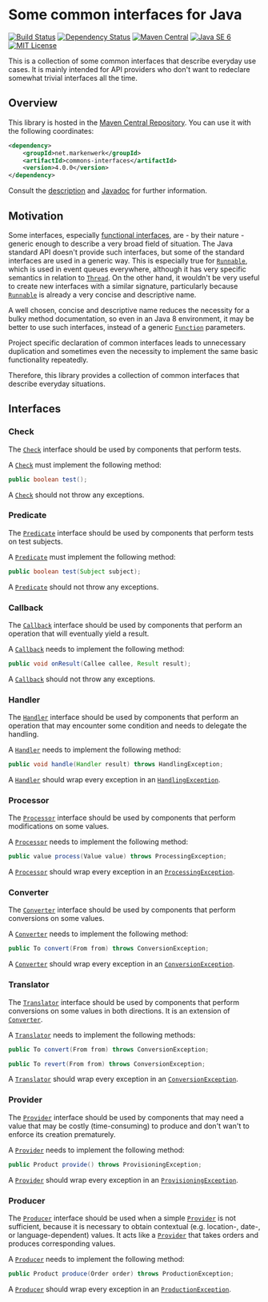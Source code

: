 # Some common interfaces for Java

[![Build Status](https://travis-ci.org/markenwerk/java-commons-interfaces.svg?branch=master)](https://travis-ci.org/markenwerk/java-commons-interfaces)
[![Dependency Status](https://www.versioneye.com/user/projects/56323f1636d0ab0016001bc4/badge.svg)](https://www.versioneye.com/user/projects/56323f1636d0ab0016001bc4)
[![Maven Central](https://maven-badges.herokuapp.com/maven-central/net.markenwerk/commons-interfaces/badge.svg)](https://maven-badges.herokuapp.com/maven-central/net.markenwerk/commons-interfaces)
[![Java SE 6](https://img.shields.io/badge/java-SE_6-brightgreen.svg)](http://docs.oracle.com/javase/6/docs/api/)
[![MIT License](https://img.shields.io/badge/license-MIT-brightgreen.svg)](https://github.com/markenwerk/java-commons-interfaces/blob/master/LICENSE)

This is a collection of some common interfaces that describe everyday use cases. It is mainly intended for API providers who don't want to redeclare somewhat trivial interfaces all the time.

## Overview

This library is hosted in the [Maven Central Repository](https://maven-badges.herokuapp.com/maven-central/net.markenwerk/commons-interfaces). You can use it with the following coordinates:

```xml
<dependency>
	<groupId>net.markenwerk</groupId>
	<artifactId>commons-interfaces</artifactId>
	<version>4.0.0</version>
</dependency>
```

Consult the [description](#interfaces) and [Javadoc](https://markenwerk.github.io/java-commons-interfaces/index.html) for further information.

## Motivation

Some interfaces, especially [functional interfaces](https://docs.oracle.com/javase/8/docs/api/java/lang/FunctionalInterface.html), are - by their nature - generic enough to describe a very broad field of situation. The Java standard API doesn't provide such interfaces, but some of the standard interfaces are used in a generic way. This is especially true for [`Runnable`][Runnable], which is used in event queues everywhere, although it has very specific semantics in relation to [`Thread`][Thread]. On the other hand, it wouldn't be very useful to create new interfaces with a similar signature, particularly because [`Runnable`][Runnable] is already a very concise and descriptive name. 

A well chosen, concise and descriptive name reduces the necessity for a bulky method documentation, so even in an Java 8 environment, it may be better to use such interfaces, instead of a generic [`Function`][Function] parameters.

Project specific declaration of common interfaces leads to unnecessary duplication and sometimes even the necessity to implement the same basic functionality repeatedly.

Therefore, this library provides a collection of common interfaces that describe everyday situations.

## Interfaces

### Check

The [`Check`][Check] interface should be used by components that perform tests.

A [`Check`][Check] must implement the following method:

```java
public boolean test();
```

A [`Check`][Check] should not throw any exceptions.

### Predicate

The [`Predicate`][Predicate] interface should be used by components that perform tests on test subjects.

A [`Predicate`][Predicate] must implement the following method:

```java
public boolean test(Subject subject);
```

A [`Predicate`][Predicate] should not throw any exceptions.

### Callback

The [`Callback`][Callback] interface should be used by components that perform an operation that will eventually yield a result.

A [`Callback`][Callback] needs to implement the following method:

```java
public void onResult(Callee callee, Result result);
```

A [`Callback`][Callback] should not throw any exceptions.

### Handler

The [`Handler`][Handler] interface should be used by components that perform an operation that may encounter some condition and needs to delegate the handling.

A [`Handler`][Handler] needs to implement the following method:

```java
public void handle(Handler result) throws HandlingException;
```

A [`Handler`][Handler] should wrap every exception in an [`HandlingException`][HandlingException].

### Processor

The [`Processor`][Processor] interface should be used by components that perform modifications on some values.

A [`Processor`][Processor] needs to implement the following method:

```java
public value process(Value value) throws ProcessingException;
```

A [`Processor`][Processor] should wrap every exception in an [`ProcessingException`][ProcessingException].

### Converter

The [`Converter`][Converter] interface should be used by components that perform conversions on some values.

A [`Converter`][Converter] needs to implement the following method:

```java
public To convert(From from) throws ConversionException;
```

A [`Converter`][Converter] should wrap every exception in an [`ConversionException`][ConversionException].

### Translator

The [`Translator`][Translator] interface should be used by components that perform conversions on some values in both directions. It is an extension of [`Converter`][Converter].

A [`Translator`][Translator] needs to implement the following methods:

```java
public To convert(From from) throws ConversionException;

public To revert(From from) throws ConversionException;
```

A [`Translator`][Translator] should wrap every exception in an [`ConversionException`][ConversionException].

### Provider

The [`Provider`][Provider] interface should be used by components that may need a value that may be costly (time-consuming) to produce and don't wan't to enforce its creation prematurely.

A [`Provider`][Provider] needs to implement the following method:

```java
public Product provide() throws ProvisioningException;
```

A [`Provider`][Provider] should wrap every exception in an [`ProvisioningException`][ProvisioningException].

### Producer

The [`Producer`][Producer] interface should be used when a simple [`Provider`][Provider] is not sufficient, because it is necessary to obtain contextual (e.g. location-, date-, or language-dependent) values. It acts like a [`Provider`][Provider] that takes orders and produces corresponding values.

A [`Producer`][Producer] needs to implement the following method:

```java
public Product produce(Order order) throws ProductionException;
```

A [`Producer`][Producer] should wrap every exception in an [`ProductionException`][ProductionException].

[Callback]: https://markenwerk.github.io/java-commons-interfaces/index.html?net/markenwerk/commons/interfaces/Callback.html
[Check]: https://markenwerk.github.io/java-commons-interfaces/index.html?net/markenwerk/commons/interfaces/Check.html
[Converter]: https://markenwerk.github.io/java-commons-interfaces/index.html?net/markenwerk/commons/interfaces/Converter.html
[Handler]: https://markenwerk.github.io/java-commons-interfaces/index.html?net/markenwerk/commons/interfaces/Handler.html
[Predicate]: https://markenwerk.github.io/java-commons-interfaces/index.html?net/markenwerk/commons/interfaces/Predicate.html
[Processor]: https://markenwerk.github.io/java-commons-interfaces/index.html?net/markenwerk/commons/interfaces/Processor.html
[Producer]: https://markenwerk.github.io/java-commons-interfaces/index.html?net/markenwerk/commons/interfaces/Producer.html
[Provider]: https://markenwerk.github.io/java-commons-interfaces/index.html?net/markenwerk/commons/interfaces/Provider.html
[Translator]: https://markenwerk.github.io/java-commons-interfaces/index.html?net/markenwerk/commons/interfaces/Translator.html

[ConversionException]: https://markenwerk.github.io/java-commons-interfaces/index.html?net/markenwerk/commons/exceptions/ConversionException.html
[HandlingException]: https://markenwerk.github.io/java-commons-interfaces/index.html?net/markenwerk/commons/exceptions/HandlingException.html
[ProcessingException]: https://markenwerk.github.io/java-commons-interfaces/index.html?net/markenwerk/commons/exceptions/ProcessingException.html
[ProductionException]: https://markenwerk.github.io/java-commons-interfaces/index.html?net/markenwerk/commons/exceptions/ProductionException.html
[ProvisioningException]: https://markenwerk.github.io/java-commons-interfaces/index.html?net/markenwerk/commons/exceptions/ProvisioningException.html

[Function]: http://docs.oracle.com/javase/8/docs/api/index.html?java/util/function/Function.html
[Runnable]: http://docs.oracle.com/javase/8/docs/api/index.html?java/io/Runnable.html
[Thread]: http://docs.oracle.com/javase/8/docs/api/index.html?java/io/Thread.html